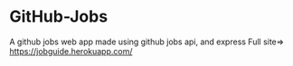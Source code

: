 # GitHub-Jobs
A github jobs web app made using github jobs api, and express
Full site=> 
https://jobguide.herokuapp.com/
